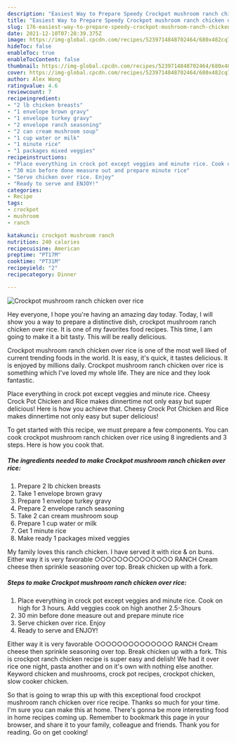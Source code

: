 ```yaml
---
description: "Easiest Way to Prepare Speedy Crockpot mushroom ranch chicken over rice"
title: "Easiest Way to Prepare Speedy Crockpot mushroom ranch chicken over rice"
slug: 176-easiest-way-to-prepare-speedy-crockpot-mushroom-ranch-chicken-over-rice
date: 2021-12-10T07:28:39.375Z
image: https://img-global.cpcdn.com/recipes/5239714848702464/680x482cq70/crockpot-mushroom-ranch-chicken-over-rice-recipe-main-photo.jpg
hideToc: false
enableToc: true
enableTocContent: false
thumbnail: https://img-global.cpcdn.com/recipes/5239714848702464/680x482cq70/crockpot-mushroom-ranch-chicken-over-rice-recipe-main-photo.jpg
cover: https://img-global.cpcdn.com/recipes/5239714848702464/680x482cq70/crockpot-mushroom-ranch-chicken-over-rice-recipe-main-photo.jpg
author: Alex Wong
ratingvalue: 4.6
reviewcount: 7
recipeingredient:
- "2 lb chicken breasts"
- "1 envelope brown gravy"
- "1 envelope turkey gravy"
- "2 envelope ranch seasoning"
- "2 can cream mushroom soup"
- "1 cup water or milk"
- "1 minute rice"
- "1 packages mixed veggies"
recipeinstructions:
- "Place everything in crock pot except veggies and minute rice. Cook on high for 3 hours. Add veggies cook on high another 2.5-3hours"
- "30 min before done measure out and prepare minute rice"
- "Serve chicken over rice. Enjoy"
- "Ready to serve and ENJOY!"
categories:
- Recipe
tags:
- crockpot
- mushroom
- ranch

katakunci: crockpot mushroom ranch 
nutrition: 240 calories
recipecuisine: American
preptime: "PT17M"
cooktime: "PT31M"
recipeyield: "2"
recipecategory: Dinner

---
```



![Crockpot mushroom ranch chicken over rice](https://img-global.cpcdn.com/recipes/5239714848702464/680x482cq70/crockpot-mushroom-ranch-chicken-over-rice-recipe-main-photo.jpg)

Hey everyone, I hope you're having an amazing day today. Today, I will show you a way to prepare a distinctive dish, crockpot mushroom ranch chicken over rice. It is one of my favorites food recipes. This time, I am going to make it a bit tasty. This will be really delicious.

Crockpot mushroom ranch chicken over rice is one of the most well liked of current trending foods in the world. It is easy, it's quick, it tastes delicious. It is enjoyed by millions daily. Crockpot mushroom ranch chicken over rice is something which I've loved my whole life. They are nice and they look fantastic.

Place everything in crock pot except veggies and minute rice. Cheesy Crock Pot Chicken and Rice makes dinnertime not only easy but super delicious! Here is how you achieve that. Cheesy Crock Pot Chicken and Rice makes dinnertime not only easy but super delicious!


To get started with this recipe, we must prepare a few components. You can cook crockpot mushroom ranch chicken over rice using 8 ingredients and 3 steps. Here is how you cook that.

<!--inarticleads1-->

##### The ingredients needed to make Crockpot mushroom ranch chicken over rice:

1. Prepare 2 lb chicken breasts
1. Take 1 envelope brown gravy
1. Prepare 1 envelope turkey gravy
1. Prepare 2 envelope ranch seasoning
1. Take 2 can cream mushroom soup
1. Prepare 1 cup water or milk
1. Get 1 minute rice
1. Make ready 1 packages mixed veggies


My family loves this ranch chicken. I have served it with rice &amp; on buns. Either way it is very favorable ○○○○○○○○○○○○○○ RANCH Cream cheese then sprinkle seasoning over top. Break chicken up with a fork. 

<!--inarticleads2-->

##### Steps to make Crockpot mushroom ranch chicken over rice:

1. Place everything in crock pot except veggies and minute rice. Cook on high for 3 hours. Add veggies cook on high another 2.5-3hours
1. 30 min before done measure out and prepare minute rice
1. Serve chicken over rice. Enjoy
1. Ready to serve and ENJOY!

Either way it is very favorable ○○○○○○○○○○○○○○ RANCH Cream cheese then sprinkle seasoning over top. Break chicken up with a fork. This is crockpot ranch chicken recipe is super easy and delish! We had it over rice one night, pasta another and on it&#39;s own with nothing else another. Keyword chicken and mushrooms, crock pot recipes, crockpot chicken, slow cooker chicken. 

So that is going to wrap this up with this exceptional food crockpot mushroom ranch chicken over rice recipe. Thanks so much for your time. I'm sure you can make this at home. There's gonna be more interesting food in home recipes coming up. Remember to bookmark this page in your browser, and share it to your family, colleague and friends. Thank you for reading. Go on get cooking!
